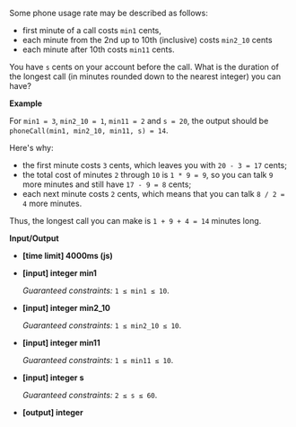 ﻿Some phone usage rate may be described as follows:

*   first minute of a call costs `min1` cents,
*   each minute from the 2nd up to 10th (inclusive) costs `min2_10` cents
*   each minute after 10th costs `min11` cents.

You have `s` cents on your account before the call. What is the duration of the longest call (in minutes rounded down to the nearest integer) you can have?

**Example**

For `min1 = 3`, `min2_10 = 1`, `min11 = 2` and `s = 20`, the output should be
`phoneCall(min1, min2_10, min11, s) = 14`.

Here's why:

*   the first minute costs `3` cents, which leaves you with `20 - 3 = 17` cents;
*   the total cost of minutes `2` through `10` is `1 * 9 = 9`, so you can talk `9` more minutes and still have `17 - 9 = 8` cents;
*   each next minute costs `2` cents, which means that you can talk `8 / 2 = 4` more minutes.

Thus, the longest call you can make is `1 + 9 + 4 = 14` minutes long.

**Input/Output**

*   **[time limit] 4000ms (js)**

*   **[input] integer min1**

    _Guaranteed constraints:_
    `1 ≤ min1 ≤ 10`.

*   **[input] integer min2_10**

    _Guaranteed constraints:_
    `1 ≤ min2_10 ≤ 10`.

*   **[input] integer min11**

    _Guaranteed constraints:_
    `1 ≤ min11 ≤ 10`.

*   **[input] integer s**

    _Guaranteed constraints:_
    `2 ≤ s ≤ 60`.

*   **[output] integer**